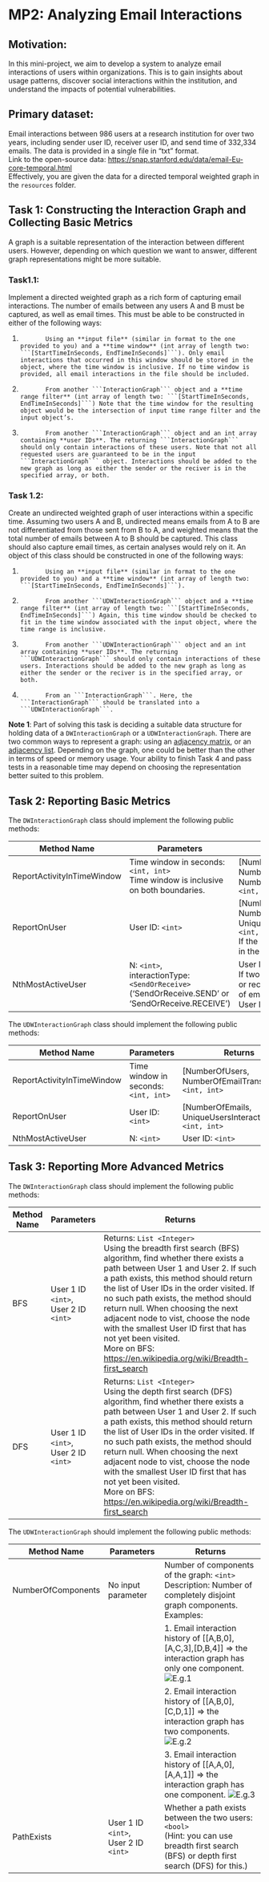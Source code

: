 # MP2: Analyzing Email Interactions

## Motivation:

In this mini-project, we aim to develop a system to analyze email interactions of users within organizations. This is to gain insights about usage patterns, discover social interactions within the institution, and understand the impacts of potential vulnerabilities.

## Primary dataset:

Email interactions between 986 users at a research institution for over two years, including sender user ID, receiver user ID, and send time of 332,334 emails. The data is provided in a single file in “txt” format.  
Link to the open-source data: https://snap.stanford.edu/data/email-Eu-core-temporal.html  
Effectively, you are given the data for a directed temporal weighted graph in the `resources` folder.

## Task 1: Constructing the Interaction Graph and Collecting Basic Metrics

A graph is a suitable representation of the interaction between different users. However, depending on which question we want to answer, different graph representations might be more suitable.

### Task1.1:

Implement a directed weighted graph as a rich form of capturing email interactions. The number of emails between any users A and B must be captured, as well as email times. This must be able to be constructed in either of the following ways:

1.            Using an **input file** (similar in format to the one provided to you) and a **time window** (int array of length two: ```[StartTimeInSeconds, EndTimeInSeconds]```). Only email interactions that occurred in this window should be stored in the object, where the time window is inclusive. If no time window is provided, all email interactions in the file should be included.
2.            From another ```InteractionGraph``` object and a **time range filter** (int array of length two: ```[StartTimeInSeconds, EndTimeInSeconds]```) Note that the time window for the resulting object would be the intersection of input time range filter and the input object’s.
3.            From another ```InteractionGraph``` object and an int array containing **user IDs**. The returning ```InteractionGraph``` should only contain interactions of these users. Note that not all requested users are guaranteed to be in the input ```InteractionGraph``` object. Interactions should be added to the new graph as long as either the sender or the reciver is in the specified array, or both.

### Task 1.2:

Create an undirected weighted graph of user interactions within a specific time. Assuming two users A and B, undirected means emails from A to B are not differentiated from those sent from B to A, and weighted means that the total number of emails between A to B should be captured. This class should also capture email times, as certain analyses would rely on it. An object of this class should be constructed in one of the following ways:

1.            Using an **input file** (similar in format to the one provided to you) and a **time window** (int array of length two: ```[StartTimeInSeconds, EndTimeInSeconds]```).
2.            From another ```UDWInteractionGraph``` object and a **time range filter** (int array of length two: ```[StartTimeInSeconds, EndTimeInSeconds]```) Again, this time window should be checked to fit in the time window associated with the input object, where the time range is inclusive.
3.            From another ```UDWInteractionGraph``` object and an int array containing **user IDs**. The returning ```UDWInteractionGraph``` should only contain interactions of these users. Interactions should be added to the new graph as long as either the sender or the reciver is in the specified array, or both.
4.            From an ```InteractionGraph```. Here, the ```InteractionGraph``` should be translated into a ```UDWInteractionGraph```.

**Note 1**: Part of solving this task is deciding a suitable data structure for holding data of a `DWInteractionGraph` or a `UDWInteractionGraph`. There are two common ways to represent a graph: using an [adjacency matrix](https://en.wikipedia.org/wiki/Adjacency_matrix), or an [adjacency list](https://en.wikipedia.org/wiki/Adjacency_list). Depending on the graph, one could be better than the other in terms of speed or memory usage. Your ability to finish Task 4 and pass tests in a reasonable time may depend on choosing the representation better suited to this problem.

## Task 2: Reporting Basic Metrics

The `DWInteractionGraph` class should implement the following public methods:

| Method Name                | Parameters                                                                                            | Returns                                                                                                                                                                   |
| -------------------------- | ----------------------------------------------------------------------------------------------------- | ------------------------------------------------------------------------------------------------------------------------------------------------------------------------- |
| ReportActivityInTimeWindow | Time window in seconds: `<int, int>`<br> Time window is inclusive on both boundaries.                 | [NumberOfSenders,<br />NumberOfReceivers,<br />NumberOfEmailTransactions]:<br />`<int, int, int>`                                                                         |
| ReportOnUser               | User ID: `<int>`                                                                                      | [NumberOfEmailsSent,<br />NumberOfEmailsReceived,<br />UniqueUsersInteractedWith]:<br />`<int, int, int>`<br>If the User ID cannot be found in the graph, returns [0,0,0] |
| NthMostActiveUser          | N: `<int>`,<br />interactionType: `<SendOrReceive>` (‘SendOrReceive.SEND’ or ‘SendOrReceive.RECEIVE’) | User ID: `<int>`<br>If two or more User IDs send or recieve the same number of emails, returns the smallest User ID in the most active set.                               |

The `UDWInteractionGraph` class should implement the following public methods:

| Method Name                | Parameters                                | Returns                                                             |
| -------------------------- | ----------------------------------------- | ------------------------------------------------------------------- |
| ReportActivityInTimeWindow | Time window in seconds:<br />`<int, int>` | [NumberOfUsers,<br />NumberOfEmailTransactions]:<br />`<int, int>`  |
| ReportOnUser               | User ID: `<int>`                          | [NumberOfEmails,<br />UniqueUsersInteractedWith]:<br />`<int, int>` |
| NthMostActiveUser          | N: `<int>`                                | User ID: `<int>`                                                    |

## Task 3: Reporting More Advanced Metrics

The `DWInteractionGraph` class should implement the following public methods:

| Method Name | Parameters                                | Returns                                                                                                                                                                                                                                                                                                                                                                                                                                                                                         |
| ----------- | ----------------------------------------- | ----------------------------------------------------------------------------------------------------------------------------------------------------------------------------------------------------------------------------------------------------------------------------------------------------------------------------------------------------------------------------------------------------------------------------------------------------------------------------------------------- |
| BFS         | User 1 ID `<int>`,<br />User 2 ID `<int>` | Returns: `List <Integer>`<br />Using the breadth first search (BFS) algorithm, find whether there exists a path between User 1 and User 2. If such a path exists, this method should return the list of User IDs in the order visited. If no such path exists, the method should return null. When choosing the next adjacent node to vist, choose the node with the smallest User ID first that has not yet been visited.<br />More on BFS: https://en.wikipedia.org/wiki/Breadth-first_search |
| DFS         | User 1 ID `<int>`,<br />User 2 ID `<int>` | Returns: `List <Integer>`<br />Using the depth first search (DFS) algorithm, find whether there exists a path between User 1 and User 2. If such a path exists, this method should return the list of User IDs in the order visited. If no such path exists, the method should return null. When choosing the next adjacent node to vist, choose the node with the smallest User ID first that has not yet been visited.<br />More on BFS: https://en.wikipedia.org/wiki/Breadth-first_search   |

The `UDWInteractionGraph` should implement the following public methods:

| Method Name        | Parameters                                | Returns                                                                                                                                         |
| ------------------ | ----------------------------------------- | ----------------------------------------------------------------------------------------------------------------------------------------------- |
| NumberOfComponents | No input parameter                        | Number of components of the graph: `<int>`<br />Description: Number of completely disjoint graph components.<br />Examples: <br />              |
|                    |                                           | 1. Email interaction history of [[A,B,0],[A,C,3],[D,B,4]] ⇒ the interaction graph has only one component. ![E.g.1](images/eg1.png)              |
|                    |                                           | 2. Email interaction history of [[A,B,0],[C,D,1]] ⇒ the interaction graph has two components. ![E.g.2](images/eg2.png)                          |
|                    |                                           | 3. Email interaction history of [[A,A,0],[A,A,1]] ⇒ the interaction graph has one component. ![E.g.3](images/eg3.png)                           |
| PathExists         | User 1 ID `<int>`,<br />User 2 ID `<int>` | Whether a path exists between the two users: `<bool>`<br />(Hint: you can use breadth first search (BFS) or depth first search (DFS) for this.) |
